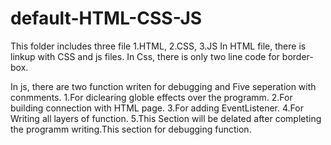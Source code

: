 # default-HTML-CSS-JS

This folder includes three file 1.HTML, 2.CSS, 3.JS
In HTML file, there is linkup with CSS and js files.
In Css, there is only two line code for border-box.

In js, there are two function writen for debugging and Five seperation with conmments.
1.For diclearing globle effects over the programm.
2.For building connection with HTML page.
3.For adding EventListener.
4.For Writing all layers of function.
5.This Section will be delated after completing the programm writing.This section for debugging function.
